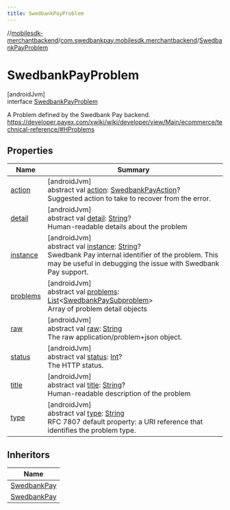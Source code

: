 ```yaml
---
title: SwedbankPayProblem
---
```

//[mobilesdk-merchantbackend](../../../index.html)/[com.swedbankpay.mobilesdk.merchantbackend](../index.html)/[SwedbankPayProblem](index.html)



# SwedbankPayProblem



[androidJvm]\
interface [SwedbankPayProblem](index.html)

A Problem defined by the Swedbank Pay backend. https://developer.payex.com/xwiki/wiki/developer/view/Main/ecommerce/technical-reference/#HProblems



## Properties


| Name | Summary |
|---|---|
| [action](action.html) | [androidJvm]<br>abstract val [action](action.html): [SwedbankPayAction](../index.html#853214653%2FClasslikes%2F1689614965)?<br>Suggested action to take to recover from the error. |
| [detail](detail.html) | [androidJvm]<br>abstract val [detail](detail.html): [String](https://kotlinlang.org/api/latest/jvm/stdlib/kotlin/-string/index.html)?<br>Human-readable details about the problem |
| [instance](instance.html) | [androidJvm]<br>abstract val [instance](instance.html): [String](https://kotlinlang.org/api/latest/jvm/stdlib/kotlin/-string/index.html)?<br>Swedbank Pay internal identifier of the problem. This may be useful in debugging the issue with Swedbank Pay support. |
| [problems](problems.html) | [androidJvm]<br>abstract val [problems](problems.html): [List](https://kotlinlang.org/api/latest/jvm/stdlib/kotlin.collections/-list/index.html)&lt;[SwedbankPaySubproblem](../-swedbank-pay-subproblem/index.html)&gt;<br>Array of problem detail objects |
| [raw](raw.html) | [androidJvm]<br>abstract val [raw](raw.html): [String](https://kotlinlang.org/api/latest/jvm/stdlib/kotlin/-string/index.html)<br>The raw application/problem+json object. |
| [status](status.html) | [androidJvm]<br>abstract val [status](status.html): [Int](https://kotlinlang.org/api/latest/jvm/stdlib/kotlin/-int/index.html)?<br>The HTTP status. |
| [title](title.html) | [androidJvm]<br>abstract val [title](title.html): [String](https://kotlinlang.org/api/latest/jvm/stdlib/kotlin/-string/index.html)?<br>Human-readable description of the problem |
| [type](type.html) | [androidJvm]<br>abstract val [type](type.html): [String](https://kotlinlang.org/api/latest/jvm/stdlib/kotlin/-string/index.html)<br>RFC 7807 default property: a URI reference that identifies the problem type. |


## Inheritors


| Name |
|---|
| [SwedbankPay](../-merchant-backend-problem/-client/-swedbank-pay/index.html) |
| [SwedbankPay](../-merchant-backend-problem/-server/-swedbank-pay/index.html) |

